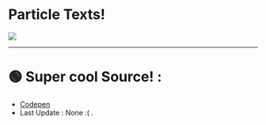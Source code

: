 # Particle Texts!

<img src="https://alfred.is-inside.me/t5NfC2Ef.png">

<hr></hr>

# :green_circle: Super cool Source! :
- <a href="https://codepen.io/Gthibaud/pen/pyeNKj">Codepen</a>
- Last Update : None :( .

